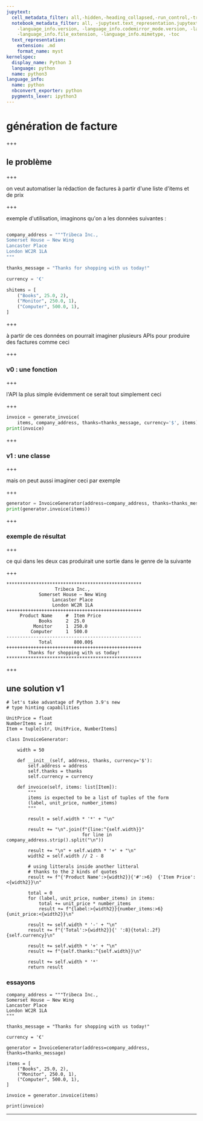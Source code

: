 ```yaml
---
jupytext:
  cell_metadata_filter: all,-hidden,-heading_collapsed,-run_control,-trusted
  notebook_metadata_filter: all, -jupytext.text_representation.jupytext_version, -jupytext.text_representation.format_version,
    -language_info.version, -language_info.codemirror_mode.version, -language_info.codemirror_mode,
    -language_info.file_extension, -language_info.mimetype, -toc
  text_representation:
    extension: .md
    format_name: myst
kernelspec:
  display_name: Python 3
  language: python
  name: python3
language_info:
  name: python
  nbconvert_exporter: python
  pygments_lexer: ipython3
---
```


# génération de facture

+++

## le problème

+++

on veut automatiser la rédaction de factures à partir d'une liste d'items et de prix

+++

exemple d'utilisation, imaginons qu'on a les données suivantes :

```python

company_address = """Tribeca Inc.,
Somerset House – New Wing
Lancaster Place
London WC2R 1LA
"""

thanks_message = "Thanks for shopping with us today!"

currency = '€'

shitems = [
    ("Books", 25.0, 2),
    ("Monitor", 250.0, 1),
    ("Computer", 500.0, 1),
]
```

+++

à partir de ces données on pourrait imaginer plusieurs APIs pour produire des factures comme ceci

+++

### v0 : une fonction

+++

l'API la plus simple évidemment ce serait tout simplement ceci

+++

```python
invoice = generate_invoice(
    items, company_address, thanks=thanks_message, currency='$', items)
print(invoice)
```

+++

### v1 : une classe

+++

mais on peut aussi imaginer ceci par exemple

+++

```python
generator = InvoiceGenerator(address=company_address, thanks=thanks_message)
print(generator.invoice(items))
```

+++

### exemple de résultat

+++

ce qui dans les deux cas produirait une sortie dans le genre de la suivante

+++

```
**************************************************
                  Tribeca Inc.,                   
            Somerset House – New Wing             
                 Lancaster Place                  
                 London WC2R 1LA                  
++++++++++++++++++++++++++++++++++++++++++++++++++
     Product Name     #  Item Price       
            Books     2  25.0             
          Monitor     1  250.0            
         Computer     1  500.0            
--------------------------------------------------
            Total        800.00$
++++++++++++++++++++++++++++++++++++++++++++++++++
        Thanks for shopping with us today!        
**************************************************

```

+++

## une solution v1

```{code-cell} ipython3
# let's take advantage of Python 3.9's new
# type hinting capabilities

UnitPrice = float
NumberItems = int
Item = tuple[str, UnitPrice, NumberItems]

class InvoiceGenerator:
    
    width = 50
    
    def __init__(self, address, thanks, currency='$'):
        self.address = address
        self.thanks = thanks
        self.currency = currency
        
    def invoice(self, items: list[Item]):
        """
        items is expected to be a list of tuples of the form
        (label, unit_price, number_items)
        """
        
        result = self.width * '*' + "\n"

        result += "\n".join(f"{line:^{self.width}}" 
                            for line in company_address.strip().split("\n"))
        
        result += "\n" + self.width * '+' + "\n"
        width2 = self.width // 2 - 8

        # using litterals inside another litteral 
        # thanks to the 2 kinds of quotes
        result += f"{'Product Name':>{width2}}{'#':>6}  {'Item Price':<{width2}}\n"
        
        total = 0
        for (label, unit_price, number_items) in items:
            total += unit_price * number_items
            result += f"{label:>{width2}}{number_items:>6}  {unit_price:<{width2}}\n"

        result += self.width * '-' + "\n" 
        result += f"{'Total':>{width2}}{' ':8}{total:.2f}{self.currency}\n"

        result += self.width * '+' + "\n" 
        result += f"{self.thanks:^{self.width}}\n"

        result += self.width * '*'
        return result
```

### essayons

```{code-cell} ipython3
company_address = """Tribeca Inc.,
Somerset House – New Wing
Lancaster Place
London WC2R 1LA
"""

thanks_message = "Thanks for shopping with us today!"

currency = '€'

generator = InvoiceGenerator(address=company_address, thanks=thanks_message)

items = [
    ("Books", 25.0, 2),
    ("Monitor", 250.0, 1),
    ("Computer", 500.0, 1),
]

invoice = generator.invoice(items)
```

```{code-cell} ipython3
print(invoice)
```

***
